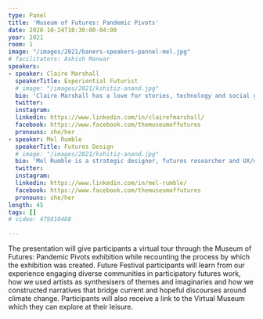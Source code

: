 ```yaml
---
type: Panel
title: 'Museum of Futures: Pandemic Pivots'
date: 2020-10-24T10:30:00-04:00
year: 2021
room: 1
image: "/images/2021/baners-speakers-pannel-mel.jpg"
# facilitators: Ashish Manwar
speakers:
- speaker: Claire Marshall
  speakerTitle: Experiential Futurist
  # image: "/images/2021/kshitiz-anand.jpg"
  bio: 'Claire Marshall has a love for stories, technology and social good. An award-winning creative her work melds story-telling, futures thinking and experience design to hack the way our brains think about the future, so that we can take action on climate change.'
  twitter: 
  instagram: 
  linkedin: https://www.linkedin.com/in/clairefmarshall/
  facebook: https://www.facebook.com/themuseumoffutures
  pronouns: she/her
- speaker: Mel Rumble
  speakerTitle: Futures Design
  # image: "/images/2021/kshitiz-anand.jpg"
  bio: 'Mel Rumble is a strategic designer, futures researcher and UX/digital producer who works at the intersection of design, foresight and systems to foster regenerative and inclusive futures. She draws on participatory, strategic design and futures approaches in her current innovation role at NSW Health Pathology. Mel also teaches within several futures, innovation and complexity subjects in TD (Transdisciplinary) School at UTS, and is the co-curator of the latest City of Sydney-funded Museum of Futures exhibition, Pandemic Pivots. The Museum of Futures draws on art, participatory foresight and speculative design to highlight the role we can all play in shaping futures.'
  twitter: 
  instagram: 
  linkedin: https://www.linkedin.com/in/mel-rumble/
  facebook: https://www.facebook.com/themuseumoffutures
  pronouns: she/her
length: 45
tags: []
# video: 479810468

---
```


The presentation will give participants a virtual tour through the Museum of Futures: Pandemic Pivots exhibition while recounting the process by which the exhibition was created. Future Festival participants will learn from our experience engaging diverse communities in participatory futures work, how we used artists as synthesisers of themes and imaginaries and how we constructed narratives that bridge current and hopeful discourses around climate change. Participants will also receive a link to the Virtual Museum which they can explore at their leisure.